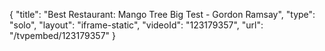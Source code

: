 {
    "title": "Best Restaurant: Mango Tree Big Test - Gordon Ramsay",
    "type": "solo",
    "layout": "iframe-static",
    "videoId": "123179357",
    "url": "\/tvpembed\/123179357"
}